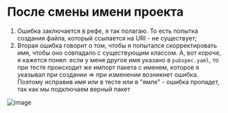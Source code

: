
# После смены имени проекта

1) Ошибка заключается в рефе, я так полагаю. То есть попытка создания файла, который ссылается на URI - не существует;
2) Вторая ошибка говорит о том, чтобы я попытался скорректировать имя, чтобы оно совпадало с существующим классом. А, вот короче, я кажется понял: если у меня другое имя указано в `pubspec.yaml`, то при тесте происходит же импорт пакета с именем, которое я указывал при создании => при изменении возникнет ошибка. Поэтому исправив имя или в тесте или в "ямле" - ошибка пропадет, так как мы подключаем верный пакет



![image](https://github.com/user-attachments/assets/bac17506-4fa4-441c-a9bd-cb229259c402)

